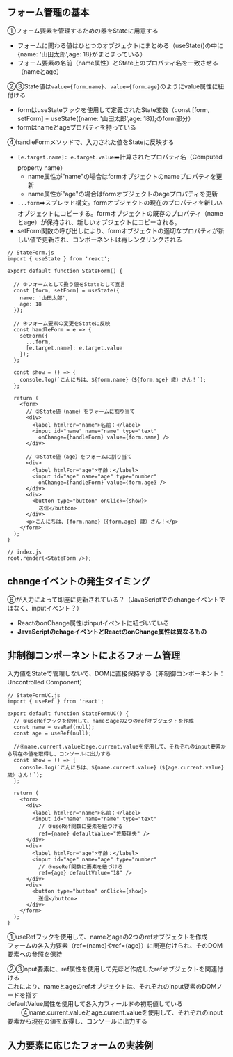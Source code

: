 ## フォーム管理の基本
①フォーム要素を管理するための器をStateに用意する
  - フォームに関わる値はひとつのオブジェクトにまとめる（useState()の中に{name: '山田太郎',age: 18}がまとまっている）
  - フォーム要素の名前（name属性）とState上のプロパティ名を一致させる（nameとage）

  
②③State値は`value={form.name}`、`value={form.age}`のようにvalue属性に紐付ける
  - formはuseStateフックを使用して定義されたState変数（const [form, setForm] = useState({name: '山田太郎',age: 18});のform部分）
  - formはnameとageプロパティを持っている

  
④handleFormメソッドで、入力された値をStateに反映する
  - `[e.target.name]: e.target.value`➡️計算されたプロパティ名（Computed property name）
    - name属性が"name"の場合はformオブジェクトのnameプロパティを更新
    - name属性が"age"の場合はformオブジェクトのageプロパティを更新
  - `...form`➡️スプレッド構文。formオブジェクトの現在のプロパティを新しいオブジェクトにコピーする。formオブジェクトの既存のプロパティ（nameとage）が保持され、新しいオブジェクトにコピーされる。
  - setForm関数の呼び出しにより、formオブジェクトの適切なプロパティが新しい値で更新され、コンポーネントは再レンダリングされる
```
// StateForm.js
import { useState } from 'react';

export default function StateForm() {

  // ①フォームとして扱う値をStateとして宣言
  const [form, setForm] = useState({
    name: '山田太郎',
    age: 18
  });

  // ④フォーム要素の変更をStateに反映
  const handleForm = e => {
    setForm({
      ...form,
      [e.target.name]: e.target.value
    });
  };

  const show = () => {
    console.log(`こんにちは、${form.name}（${form.age} 歳）さん！`);
  };

  return (
    <form>
      // ②State値（name）をフォームに割り当て
      <div>
        <label htmlFor="name">名前：</label>
        <input id="name" name="name" type="text"
          onChange={handleForm} value={form.name} />
      </div>

      // ③State値（age）をフォームに割り当て
      <div>
        <label htmlFor="age">年齢：</label>
        <input id="age" name="age" type="number"
          onChange={handleForm} value={form.age} />
      </div>
      <div>
        <button type="button" onClick={show}>
          送信</button>
      </div>
      <p>こんにちは、{form.name}（{form.age} 歳）さん！</p>
    </form>
  );
}
```

```
// index.js
root.render(<StateForm />);
```

## changeイベントの発生タイミング
⑥が入力によって即座に更新されている？（JavaScriptでのchangeイベントではなく、inputイベント？）
- ReactのonChange属性はinputイベントに紐づいている
- **JavaScriptのchageイベントとReactのonChange属性は異なるもの**



## 非制御コンポーネントによるフォーム管理
入力値をStateで管理しないで、DOMに直接保持する（非制御コンポーネント：Uncontrolled Component）

```
// StateFormUC.js
import { useRef } from 'react';

export default function StateFormUC() {
  // ①useRefフックを使用して、nameとageの2つのrefオブジェクトを作成
  const name = useRef(null);
  const age = useRef(null);

  //④name.current.valueとage.current.valueを使用して、それぞれのinput要素から現在の値を取得し、コンソールに出力する
  const show = () => {
    console.log(`こんにちは、${name.current.value}（${age.current.value} 歳）さん！`);
  };

  return (
    <form>
      <div>
        <label htmlFor="name">名前：</label>
        <input id="name" name="name" type="text"
          // ②useRef関数に要素を紐づける
          ref={name} defaultValue="佐藤理央" />
      </div>
      <div>
        <label htmlFor="age">年齢：</label>
        <input id="age" name="age" type="number"
          // ③useRef関数に要素を紐づける
          ref={age} defaultValue="18" />
      </div>
      <div>
        <button type="button" onClick={show}>
          送信</button>
      </div>
    </form>
  );
}
```
①useRefフックを使用して、nameとageの2つのrefオブジェクトを作成  
フォームの各入力要素（ref={name}やref={age}）に関連付けられ、そのDOM要素への参照を保持

②③nput要素に、ref属性を使用して先ほど作成したrefオブジェクトを関連付ける  
これにより、nameとageのrefオブジェクトは、それぞれのinput要素のDOMノードを指す  
defaultValue属性を使用して各入力フィールドの初期値している
　　
④name.current.valueとage.current.valueを使用して、それぞれのinput要素から現在の値を取得し、コンソールに出力する

## 入力要素に応じたフォームの実装例

